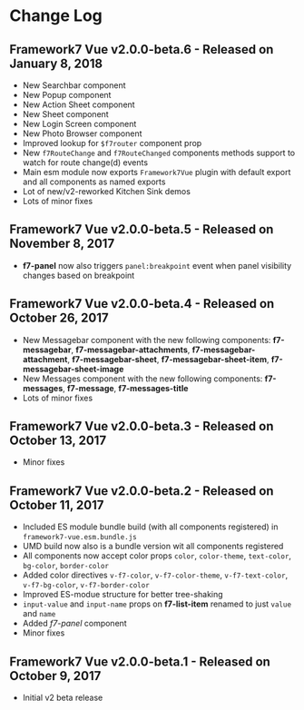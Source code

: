 # Change Log

## Framework7 Vue v2.0.0-beta.6 - Released on January 8, 2018
  * New Searchbar component
  * New Popup component
  * New Action Sheet component
  * New Sheet component
  * New Login Screen component
  * New Photo Browser component
  * Improved lookup for `$f7router` component prop
  * New `f7RouteChange` and `f7RouteChanged` components methods support to watch for route change(d) events
  * Main esm module now exports `Framework7Vue` plugin with default export and all components as named exports
  * Lot of new/v2-reworked Kitchen Sink demos
  * Lots of minor fixes

## Framework7 Vue v2.0.0-beta.5 - Released on November 8, 2017
  * **f7-panel** now also triggers `panel:breakpoint` event when panel visibility changes based on breakpoint

## Framework7 Vue v2.0.0-beta.4 - Released on October 26, 2017
  * New Messagebar component with the new following components: **f7-messagebar**, **f7-messagebar-attachments**, **f7-messagebar-attachment**, **f7-messagebar-sheet**, **f7-messagebar-sheet-item**, **f7-messagebar-sheet-image**
  * New Messages component with the new following components: **f7-messages**, **f7-message**, **f7-messages-title**
  * Lots of minor fixes

## Framework7 Vue v2.0.0-beta.3 - Released on October 13, 2017
  * Minor fixes

## Framework7 Vue v2.0.0-beta.2 - Released on October 11, 2017
  * Included ES module bundle build (with all components registered) in `framework7-vue.esm.bundle.js`
  * UMD build now also is a bundle version wit all components registered
  * All components now accept color props `color`, `color-theme`, `text-color`, `bg-color`, `border-color`
  * Added color directives `v-f7-color`, `v-f7-color-theme`, `v-f7-text-color`, `v-f7-bg-color`, `v-f7-border-color`
  * Improved ES-modue structure for better tree-shaking
  * `input-value` and `input-name` props on **f7-list-item** renamed to just `value` and `name`
  * Added *f7-panel* component
  * Minor fixes

## Framework7 Vue v2.0.0-beta.1 - Released on October 9, 2017
  * Initial v2 beta release
